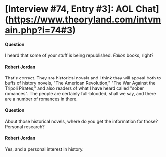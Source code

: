 # [Interview #74, Entry #3]: AOL Chat](https://www.theoryland.com/intvmain.php?i=74#3)

#### Question

I heard that some of your stuff is being republished.
*Fallon*
books, right?

#### Robert Jordan

That's correct. They are historical novels and I think they will appeal both to buffs of history novels, "The American Revolution," "The War Against the Tripoli Pirates," and also readers of what I have heard called "sober romances". The people are certainly full-blooded, shall we say, and there are a number of romances in there.

#### Question

About those historical novels, where do you get the information for those? Personal research?

#### Robert Jordan

Yes, and a personal interest in history.

